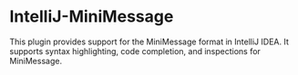 # IntelliJ-MiniMessage
This plugin provides support for the MiniMessage format in IntelliJ IDEA. It supports syntax highlighting, code completion, 
and inspections for MiniMessage.